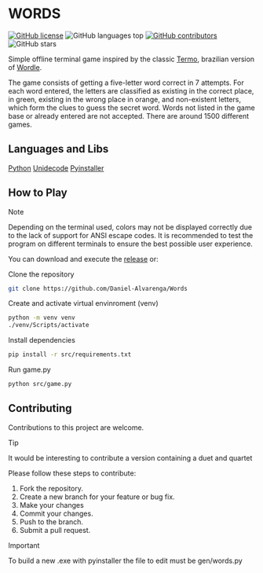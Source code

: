 # WORDS

[![GitHub license](https://img.shields.io/github/license/daniel-alvarenga/words)](vitorcarvalho67/Boot/blob/master/LICENSE)
![GitHub languages top](https://img.shields.io/github/languages/top/daniel-alvarenga/Words)
[![GitHub contributors](https://img.shields.io/github/contributors/daniel-alvarenga/Words)](https://github.com/daniel-alvarenga/Words/graphs/contributors)
![GitHub stars](https://img.shields.io/github/stars/daniel-alvarenga/Words)

Simple offline terminal game inspired by the classic [Termo](https://term.ooo), brazilian version of [Wordle](https://www.nytimes.com/games/wordle/).

The game consists of getting a five-letter word correct in 7 attempts. For each word entered, the letters are classified as existing in the correct place, in green, existing in the wrong place in orange, and non-existent letters, which form the clues to guess the secret word. Words not listed in the game base or already entered are not accepted. There are around 1500 different games.

## Languages and Libs

[Python](https://python.org)
[Unidecode](https://pypi.org/project/Unidecode/)
[Pyinstaller](https://pyinstaller.org/en/stable/)


## How to Play

> [!Note]
> Depending on the terminal used, colors may not be displayed correctly due to the lack of support for ANSI escape codes. It is recommended to test the program on different terminals to ensure the best possible user experience.

You can download and execute the [release](https://github.com/Daniel-Alvarenga/Words/releases/tag/game) or:

Clone the repository
```bash
git clone https://github.com/Daniel-Alvarenga/Words
```

Create and activate virtual envinroment (venv)
```bash
python -m venv venv
./venv/Scripts/activate
```
Install dependencies
```bash
pip install -r src/requirements.txt
```

Run game.py
```bash
python src/game.py
```

## Contributing
Contributions to this project are welcome. 

>[!tip]
>It would be interesting to contribute a version containing a duet and quartet

Please follow these steps to contribute:

1. Fork the repository.
2. Create a new branch for your feature or bug fix.
3. Make your changes
4. Commit your changes.
5. Push to the branch.
5. Submit a pull request.

> [!IMPORTANT]  
> To build a new .exe with pyinstaller the file to edit must be gen/words.py
